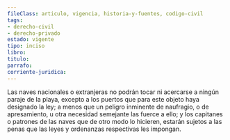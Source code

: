 ```yaml
---
fileClass: articulo, vigencia, historia-y-fuentes, codigo-civil
tags:
- derecho-civil
- derecho-privado
estado: vigente
tipo: inciso
libro:
titulo:
parrafo:
corriente-juridica:
---
```

Las naves nacionales o extranjeras no podrán tocar ni acercarse a ningún paraje de la playa, excepto a los puertos que para este objeto haya designado la ley; a menos que un peligro inminente de naufragio, o de apresamiento, u otra necesidad semejante las fuerce a ello; y los capitanes o patrones de las naves que de otro modo lo hicieren, estarán sujetos a las penas que las leyes y ordenanzas respectivas les impongan.